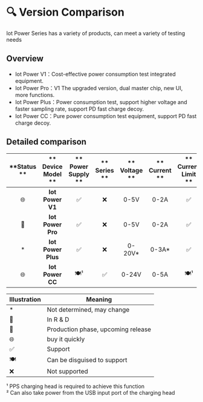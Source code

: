 # 🔍 Version Comparison

Iot Power Series has a variety of products, can meet a variety of testing needs

## Overview

- Iot Power V1：Cost-effective power consumption test integrated equipment.
- Iot Power Pro：V1 The upgraded version, dual master chip, new UI, more functions.
- Iot Power Plus：Power consumption test, support higher voltage and faster sampling rate, support PD fast charge decoy.
- Iot Power CC：Pure power consumption test equipment, support PD fast charge decoy.

## Detailed comparison

| **Status **|** Device Model **|** Power Supply **|** Series **|** Voltage **|** Current **|** Current Limit **|** Voltage Limit **|** PC **|** Screen **|** Self-powered **|** Deception** |
| :------: | :----------------: | :------: | :------: | :------: | :------: | :------: | :------: | :------: | :------: | :----------: | :------: |
|    🌐     |  **Iot Power V1**  |    ✅     |    ❌     |   0-5V   |   0-2A   |    ✅     |    ✅     |    ✅     |    ✅     |  TypeC 5V   |    ❌     |
|    🚩     |  **Iot Power Pro**  |    ✅     |    ❌     |   0-5V   |  0-2A  |    ✅     |    ✅     |    ✅     |    ✅     |  TypeC 5V   |    ❌     |
|    \*    | **Iot Power Plus** |    ✅     |    ❌     |  0-20V*  |  0-3A*   |    ✅     |    ✅     |    ✅     |    ✅     |   TypeC PD   |    PD    |
|    🌐     |  **Iot Power CC**  |    🍽¹     |    ✅     |  0-24V   |  0-5A   |    🍽¹     |    🍽¹     |    ✅     |    ✅     |  TypeC 5V²   |    PD    |

| Illustration | Meaning        |
| ---- | ------------------ |
| *    | Not determined, may change |
| 🚧    | In R & D             |
| 🚩    | Production phase, upcoming release |
| 🌐    | buy it quickly             |
| ✅    | Support               |
| 🍽    | Can be disguised to support       |
| ❌    | Not supported             |

¹ PPS charging head is required to achieve this function  
² Can also take power from the USB input port of the charging head  

